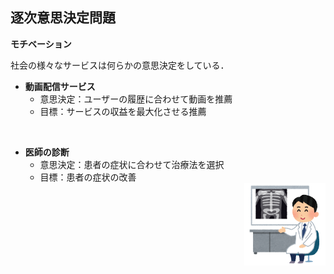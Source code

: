 ## 逐次意思決定問題

**モチベーション**

社会の様々なサービスは何らかの意思決定をしている．

* **動画配信サービス**
  * 意思決定：ユーザーの履歴に合わせて動画を推薦
  * 目標：サービスの収益を最大化させる推薦

</br>

* **医師の診断**
  * 意思決定：患者の症状に合わせて治療法を選択
  * 目標：患者の症状の改善
  <img style="float: right;" src="./figures/doctor_xray_rentogen.png" width="130">


<!--
私たちが普段利用している多くのサービスは、何かしらの「意思決定」を行っています。

例えば、動画配信サービスでは、ユーザーの視聴履歴をもとに「次におすすめする動画」を決めていますよね。

医療の現場でも同じです。医師は患者の症状を見て、最適な治療法を選びます。

こういったサービスの「質」は、その意思決定の「質」に大きく左右されます。

たとえば、動画配信サービスが良いおすすめを出せれば、利用者が増えて収益も上がりますし、医療なら、正しい治療法の選択で患者さんが早く回復できるかもしれません。

このように、何か目標を達成するために、いくつかの選択肢の中から「最適なものを選ぶ」あるいは「選び方のルールを決める」ことを，一般に「意思決定問題」と呼びます。

意思決定をするためのアルゴリズムは、サービスの質を大きく向上させる可能性があるので、とても重要です。
-->


